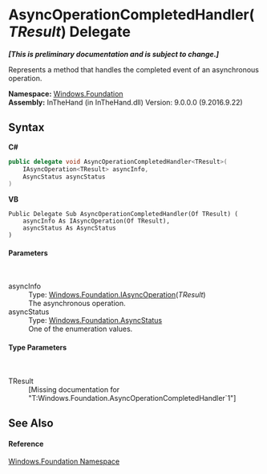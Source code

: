 # AsyncOperationCompletedHandler(*TResult*) Delegate
 _**\[This is preliminary documentation and is subject to change.\]**_

Represents a method that handles the completed event of an asynchronous operation.

**Namespace:**&nbsp;<a href="N_Windows_Foundation">Windows.Foundation</a><br />**Assembly:**&nbsp;InTheHand (in InTheHand.dll) Version: 9.0.0.0 (9.2016.9.22)

## Syntax

**C#**<br />
``` C#
public delegate void AsyncOperationCompletedHandler<TResult>(
	IAsyncOperation<TResult> asyncInfo,
	AsyncStatus asyncStatus
)

```

**VB**<br />
``` VB
Public Delegate Sub AsyncOperationCompletedHandler(Of TResult) ( 
	asyncInfo As IAsyncOperation(Of TResult),
	asyncStatus As AsyncStatus
)
```


#### Parameters
&nbsp;<dl><dt>asyncInfo</dt><dd>Type: <a href="T_Windows_Foundation_IAsyncOperation_1">Windows.Foundation.IAsyncOperation</a>(*TResult*)<br />The asynchronous operation.</dd><dt>asyncStatus</dt><dd>Type: <a href="T_Windows_Foundation_AsyncStatus">Windows.Foundation.AsyncStatus</a><br />One of the enumeration values.</dd></dl>

#### Type Parameters
&nbsp;<dl><dt>TResult</dt><dd>\[Missing <typeparam name="TResult"/> documentation for "T:Windows.Foundation.AsyncOperationCompletedHandler`1"\]</dd></dl>

## See Also


#### Reference
<a href="N_Windows_Foundation">Windows.Foundation Namespace</a><br />